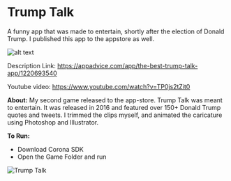 # Trump Talk

A funny app that was made to entertain, shortly after the election of Donald Trump. I published this app to the appstore as well. 

![alt text](https://is3-ssl.mzstatic.com/image/thumb/Purple111/v4/ac/dc/d1/acdcd1b9-c0d7-f463-5034-67cf740e2fbb/pr_source.png/246x0w.png)

Description Link: https://appadvice.com/app/the-best-trump-talk-app/1220693540

Youtube video: https://www.youtube.com/watch?v=TP0js2tZit0

**About:**
My second game released to the app-store. Trump Talk was meant to entertain. It was released in 2016 and featured over 150+ Donald Trump quotes and tweets. I trimmed the clips myself, and animated the caricature using Photoshop and Illustrator. 

**To Run:**
- Download Corona SDK
- Open the Game Folder and run

![Trump Talk](https://i.ibb.co/dLvrGCT/trumptalk.png)




